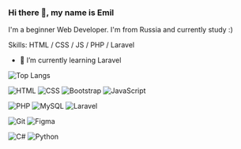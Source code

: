 ### Hi there 👋, my name is Emil

I'm a beginner Web Developer. I'm from Russia and currently study :)

Skills: HTML / CSS / JS / PHP / Laravel

- 🌱 I’m currently learning Laravel 

![Top Langs](https://github-readme-stats.vercel.app/api/top-langs/?username=emilburganov)

![HTML](https://img.shields.io/badge/HTML5-E34F26.svg?style=for-the-badge&logo=HTML5&logoColor=white&labelColor=black&color=black)
![CSS](https://img.shields.io/badge/CSS3-1572B6.svg?style=for-the-badge&logo=CSS3&logoColor=white&labelColor=black&color=black)
![Bootstrap](https://img.shields.io/badge/Bootstrap-7952B3.svg?style=for-the-badge&logo=Bootstrap&logoColor=white&labelColor=black&color=black)
![JavaScript](https://img.shields.io/badge/JavaScript-F7DF1E.svg?style=for-the-badge&logo=JavaScript&logoColor=F7DF1E)

![PHP](https://img.shields.io/badge/PHP-777BB4.svg?style=for-the-badge&logo=PHP&logoColor=white&labelColor=black&color=black)
![MySQL](https://img.shields.io/badge/MySQL-4479A1.svg?style=for-the-badge&logo=MySQL&logoColor=white&labelColor=black&color=black)
![Laravel](https://img.shields.io/badge/Laravel-FF2D20.svg?style=for-the-badge&logo=Laravel&logoColor=white&labelColor=black&color=black)

![Git](https://img.shields.io/badge/Git-F05032.svg?style=for-the-badge&logo=Git&logoColor=white&labelColor=black&color=black)
![Figma](https://img.shields.io/badge/Figma-F24E1E.svg?style=for-the-badge&logo=Figma&logoColor=white&labelColor=black&color=black)

![C#](https://img.shields.io/badge/C%20Sharp-239120.svg?style=for-the-badge&logo=C-Sharp&logoColor=white&labelColor=black&color=black)
![Python](https://img.shields.io/badge/Python-3776AB.svg?style=for-the-badge&logo=Python&logoColor=white&labelColor=black&color=black)
